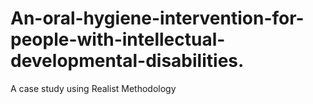 # An-oral-hygiene-intervention-for-people-with-intellectual-developmental-disabilities.
A case study using Realist Methodology
